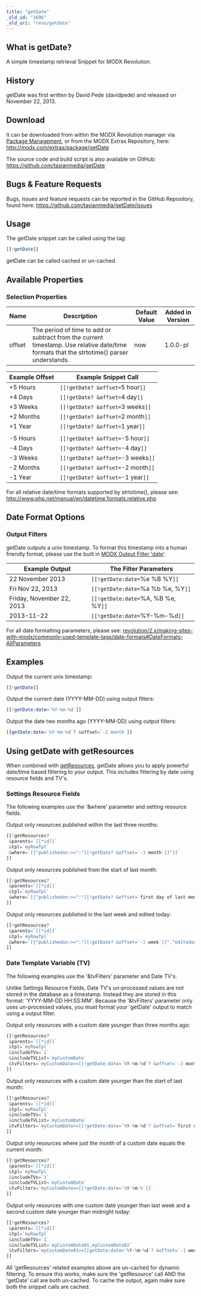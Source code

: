 ```yaml
---
title: "getDate"
_old_id: "1696"
_old_uri: "revo/getdate"
---
```


## What is getDate?

A simple timestamp retrieval Snippet for MODX Revolution.

## History

getDate was first written by David Pede (davidpede) and released on November 22, 2013.

## Download

It can be downloaded from within the MODX Revolution manager via [Package Management](display/revolution20/Installing+a+Package), or from the MODX Extras Repository, here: <http://modx.com/extras/package/getDate>

The source code and build script is also available on GitHub: <https://github.com/tasianmedia/getDate>

## Bugs & Feature Requests

Bugs, issues and feature requests can be reported in the GitHub Repository, found here: <https://github.com/tasianmedia/getDate/issues>

## Usage

The getDate snippet can be called using the tag:

 ``` php
[[!getDate]]
```

getDate can be called cached or un-cached.

## Available Properties

### Selection Properties

 | Name   | Description                                                                                                                               | Default Value | Added in Version |
 | ------ | ----------------------------------------------------------------------------------------------------------------------------------------- | ------------- | ---------------- |
 | offset | The period of time to add or subtract from the current timestamp. Use relative date/time formats that the strtotime() parser understands. | now           | 1.0.0-pl         |

| Example Offset | Example Snippet Call               |
| -------------- | ---------------------------------- |
| +5 Hours       | `[[!getDate? &offset=`5 hour`]]`   |
| +4 Days        | `[[!getDate? &offset=`4 day`]]`    |
| +3 Weeks       | `[[!getDate? &offset=`3 weeks`]]`  |
| +2 Months      | `[[!getDate? &offset=`2 month`]]`  |
| +1 Year        | `[[!getDate? &offset=`1 year`]]`   |
|                |
| -5 Hours       | `[[!getDate? &offset=`-5 hour`]]`  |
| -4 Days        | `[[!getDate? &offset=`-4 day`]]`   |
| -3 Weeks       | `[[!getDate? &offset=`-3 weeks`]]` |
| -2 Months      | `[[!getDate? &offset=`-2 month`]]` |
| -1 Year        | `[[!getDate? &offset=`-1 year`]]`  |

For all relative date/time formats supported by strtotime(), please see: <http://www.php.net/manual/en/datetime.formats.relative.php>

## Date Format Options

### Output Filters

getDate outputs a unix timestamp. To format this timestamp into a human friendly format, please use the built in [MODX Output Filter 'date'](making-sites-with-modx/customizing-content/input-and-output-filters-(output-modifiers)#InputandOutputFilters(OutputModifiers)-Stringoutputmodifiers).

 | Example Output            | The Filter Parameters               |
 | ------------------------- | ----------------------------------- |
 | 22 November 2013          | `[[!getDate:date=`%e %B %Y`]]`      |
 | Fri Nov 22, 2013          | `[[!getDate:date=`%a %b %e, %Y`]]`  |
 | Friday, November 22, 2013 | `[[!getDate:date=`%A, %B %e, %Y`]]` |
 | 2013-11-22                | `[[!getDate:date=`%Y-%m-%d`]]`      |

For all date formatting parameters, please see: [revolution/2.x/making-sites-with-modx/commonly-used-template-tags/date-formats#DateFormats-AllParameters](making-sites-with-modx/commonly-used-template-tags/date-formats#DateFormats-AllParameters)

## Examples

Output the current unix timestamp:

 ``` php
[[!getDate]]
```

Output the current date (YYYY-MM-DD) using output filters:

 ``` php
[[!getDate:date=`%Y-%m-%d`]]
```

Output the date two months ago (YYYY-MM-DD) using output filters:

 ``` php
[[getDate:date=`%Y-%m-%d`? &offset=`-2 month`]]
```

## Using getDate with getResources

When combined with [getResources](extras/getresources "getResources"), getDate allows you to apply powerful date/time based filtering to your output. This includes filtering by date using resource fields and TV's.

### Settings Resource Fields

The following examples use the '&where' parameter and setting resource fields.

Output only resources published within the last three months:

 ``` php
[[!getResources?
  &parents=`[[*id]]`
  &tpl=`myRowTpl`
  &where=`[{"publishedon:>=":"[[!getDate? &offset=`-3 month`]]"}]`
]]
```

Output only resources published from the start of last month:

 ``` php
[[!getResources?
  &parents=`[[*id]]`
  &tpl=`myRowTpl`
  &where=`[{"publishedon:>=":"[[!getDate? &offset=`first day of last month`]]"}]`
]]
```

Output only resources published in the last week and edited today:

 ``` php
[[!getResources?
  &parents=`[[*id]]`
  &tpl=`myRowTpl`
  &where=`[{"publishedon:>=":"[[!getDate? &offset=`-1 week`]]","editedon:>=":"[[!getDate? &offset=`today`]]"}]`
]]
```

### Date Template Variable (TV)

The following examples use the '&tvFilters' parameter and Date TV's.

Unlike Settings Resource Fields, Date TV's un-processed values are not stored in the database as a timestamp. Instead they are stored in this format: 'YYYY-MM-DD HH:SS:MM'. Because the '&tvFilters' parameter only uses un-processed values, you must format your 'getDate' output to match using a output filter.

Output only resources with a custom date younger than three months ago:

 ``` php
[[!getResources?
  &parents=`[[*id]]`
  &tpl=`myRowTpl`
  &includeTVs=`1`
  &includeTVList=`myCustomDate`
  &tvFilters=`myCustomDate>=[[!getDate:date=`%Y-%m-%d`? &offset=`-3 month`]]`
]]
```

Output only resources with a custom date younger than the start of last month:

 ``` php
[[!getResources?
  &parents=`[[*id]]`
  &tpl=`myRowTpl`
  &includeTVs=`1`
  &includeTVList=`myCustomDate`
  &tvFilters=`myCustomDate>=[[!getDate:date=`%Y-%m-%d`? &offset=`first day of last month`]]`
]]
```

Output only resources where just the month of a custom date equals the current month:

 ``` php
[[!getResources?
  &parents=`[[*id]]`
  &tpl=`myRowTpl`
  &includeTVs=`1`
  &includeTVList=`myCustomDate`
  &tvFilters=`myCustomDate==[[!getDate:date=`%Y-%m-%`]]`
]]
```

Output only resources with one custom date younger than last week and a second custom date younger than midnight today:

 ``` php
[[!getResources?
  &parents=`[[*id]]`
  &tpl=`myRowTpl`
  &includeTVs=`1`
  &includeTVList=`myCustomDate01,myCustomDate02`
  &tvFilters=`myCustomDate01>=[[getDate:date=`%Y-%m-%d`? &offset=`-1 week`]],myCustomDate02>=[[getDate:date=`%Y-%m-%d %T`? &offset=`today`]]`
]]
```

All 'getResources' related examples above are un-cached for dynamic filtering. To ensure this works, make sure the 'getResource' call AND the 'getDate' call are both un-cached. To cache the output, again make sure both the snippet calls are cached.
